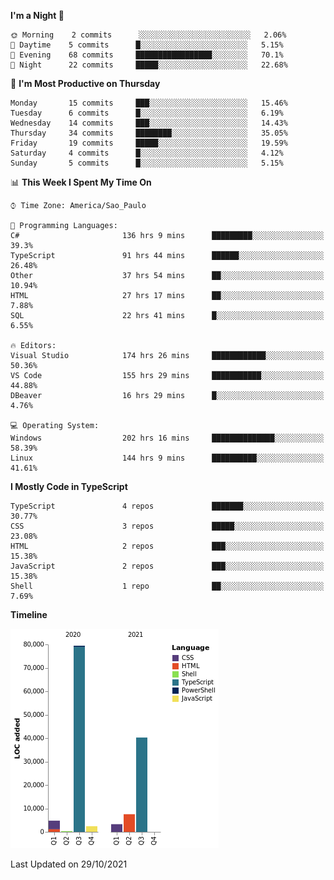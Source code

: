 <!--START_SECTION:waka-->
**I'm a Night 🦉** 

```text
🌞 Morning    2 commits      ░░░░░░░░░░░░░░░░░░░░░░░░░   2.06% 
🌆 Daytime    5 commits      █░░░░░░░░░░░░░░░░░░░░░░░░   5.15% 
🌃 Evening    68 commits     █████████████████░░░░░░░░   70.1% 
🌙 Night      22 commits     █████░░░░░░░░░░░░░░░░░░░░   22.68%

```
📅 **I'm Most Productive on Thursday** 

```text
Monday       15 commits     ███░░░░░░░░░░░░░░░░░░░░░░   15.46% 
Tuesday      6 commits      █░░░░░░░░░░░░░░░░░░░░░░░░   6.19% 
Wednesday    14 commits     ███░░░░░░░░░░░░░░░░░░░░░░   14.43% 
Thursday     34 commits     ████████░░░░░░░░░░░░░░░░░   35.05% 
Friday       19 commits     █████░░░░░░░░░░░░░░░░░░░░   19.59% 
Saturday     4 commits      █░░░░░░░░░░░░░░░░░░░░░░░░   4.12% 
Sunday       5 commits      █░░░░░░░░░░░░░░░░░░░░░░░░   5.15%

```


📊 **This Week I Spent My Time On** 

```text
⌚︎ Time Zone: America/Sao_Paulo

💬 Programming Languages: 
C#                       136 hrs 9 mins      █████████░░░░░░░░░░░░░░░░   39.3% 
TypeScript               91 hrs 44 mins      ██████░░░░░░░░░░░░░░░░░░░   26.48% 
Other                    37 hrs 54 mins      ██░░░░░░░░░░░░░░░░░░░░░░░   10.94% 
HTML                     27 hrs 17 mins      ██░░░░░░░░░░░░░░░░░░░░░░░   7.88% 
SQL                      22 hrs 41 mins      █░░░░░░░░░░░░░░░░░░░░░░░░   6.55%

🔥 Editors: 
Visual Studio            174 hrs 26 mins     ████████████░░░░░░░░░░░░░   50.36% 
VS Code                  155 hrs 29 mins     ███████████░░░░░░░░░░░░░░   44.88% 
DBeaver                  16 hrs 29 mins      █░░░░░░░░░░░░░░░░░░░░░░░░   4.76%

💻 Operating System: 
Windows                  202 hrs 16 mins     ██████████████░░░░░░░░░░░   58.39% 
Linux                    144 hrs 9 mins      ██████████░░░░░░░░░░░░░░░   41.61%

```

**I Mostly Code in TypeScript** 

```text
TypeScript               4 repos             ███████░░░░░░░░░░░░░░░░░░   30.77% 
CSS                      3 repos             █████░░░░░░░░░░░░░░░░░░░░   23.08% 
HTML                     2 repos             ███░░░░░░░░░░░░░░░░░░░░░░   15.38% 
JavaScript               2 repos             ███░░░░░░░░░░░░░░░░░░░░░░   15.38% 
Shell                    1 repo              ██░░░░░░░░░░░░░░░░░░░░░░░   7.69%

```


**Timeline**

![Chart not found](https://raw.githubusercontent.com/jonhoffmam/jonhoffmam/master/charts/bar_graph.png) 


 Last Updated on 29/10/2021
<!--END_SECTION:waka-->
